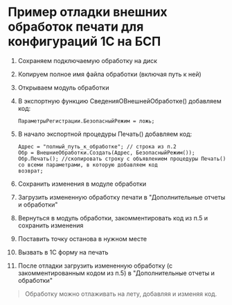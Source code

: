 # Пример отладки внешних обработок печати для конфигураций 1С на БСП

1. Сохраняем подключаемую обработку на диск
2. Копируем полное имя файла обработки (включая путь к ней)
3. Открываем модуль обработки
4. В экспортную функцию СведенияОВнешнейОбработке() добавляем код:
   
   ```bsl
   ПараметрыРегистрации.БезопасныйРежим = ложь;
   ```
5. В начало экспортной процедуры Печать() добавляем код:
   
   ```bsl
   Адрес = "полный_путь_к_обработке"; // строка из п.2
   Обр = ВнешниеОбработки.Создать(Адрес, БезопасныйРежим());
   Обр.Печать(); //скопировать строку с объявлением процедуры Печать() со всеми параметрами, в которую добавляем код
   возврат;
   ```
6. Сохранить изменения в модуле обработки
7. Загрузить измененную обработку печати в "Дополнительные отчеты и обработки"
8.  Вернуться в модуль обработки, закомментировать код из п.5 и сохранить изменения
9.  Поставить точку останова в нужном месте
10. Вызвать в 1С форму на печать
11. После отладки загрузить измененную обработку (с закомментированным кодом из п.5) в "Дополнительные отчеты и обработки"

>Обработку можно отлаживать на лету, добавляя и изменяя код.
   
